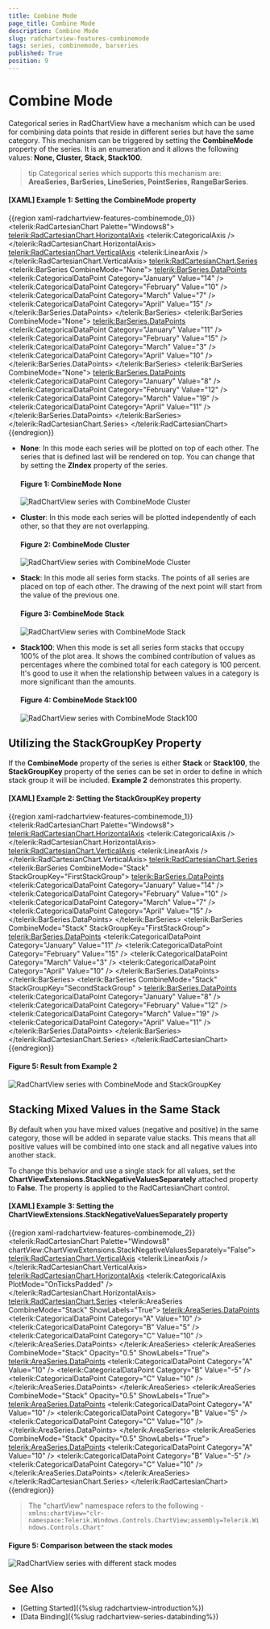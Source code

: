 ```yaml
---
title: Combine Mode
page_title: Combine Mode
description: Combine Mode
slug: radchartview-features-combinemode
tags: series, combinemode, barseries
published: True
position: 9
---
```


# Combine Mode

Categorical series in RadChartView have a mechanism which can be used for combining data points that reside in different series but have the same category. This mechanism can be triggered by setting the __CombineMode__ property of the series. It is an enumeration and it allows the following values: __None, Cluster, Stack, Stack100__.

>tip Categorical series which supports this mechanism are: __AreaSeries, BarSeries, LineSeries, PointSeries, RangeBarSeries__.

#### __[XAML] Example 1: Setting the CombineMode property__
{{region xaml-radchartview-features-combinemode_0}}
	<telerik:RadCartesianChart Palette="Windows8">
		<telerik:RadCartesianChart.HorizontalAxis>
			<telerik:CategoricalAxis />
		</telerik:RadCartesianChart.HorizontalAxis>
		<telerik:RadCartesianChart.VerticalAxis>
			<telerik:LinearAxis />
		</telerik:RadCartesianChart.VerticalAxis>
		<telerik:RadCartesianChart.Series>
			<telerik:BarSeries CombineMode="None">
				<telerik:BarSeries.DataPoints>
					<telerik:CategoricalDataPoint Category="January" Value="14" />
					<telerik:CategoricalDataPoint Category="February" Value="10" />
					<telerik:CategoricalDataPoint Category="March" Value="7" />
					<telerik:CategoricalDataPoint Category="April" Value="15" />
				</telerik:BarSeries.DataPoints>
			</telerik:BarSeries>
			<telerik:BarSeries CombineMode="None">
				<telerik:BarSeries.DataPoints>
					<telerik:CategoricalDataPoint Category="January" Value="11" />
					<telerik:CategoricalDataPoint Category="February" Value="15" />
					<telerik:CategoricalDataPoint Category="March" Value="3" />
					<telerik:CategoricalDataPoint Category="April" Value="10" />
				</telerik:BarSeries.DataPoints>
			</telerik:BarSeries>
			<telerik:BarSeries CombineMode="None">
				<telerik:BarSeries.DataPoints>
					<telerik:CategoricalDataPoint Category="January" Value="8" />
					<telerik:CategoricalDataPoint Category="February" Value="12" />
					<telerik:CategoricalDataPoint Category="March" Value="19" />
					<telerik:CategoricalDataPoint Category="April" Value="11" />
				</telerik:BarSeries.DataPoints>
			</telerik:BarSeries>
		</telerik:RadCartesianChart.Series>
	</telerik:RadCartesianChart>
{{endregion}}

<!-- -->

 * __None__: In this mode each series will be plotted on top of each other. The series that is defined last will be rendered on top. You can change that by setting the **ZIndex** property of the series.

	#### __Figure 1: CombineMode None__  	 
	![RadChartView series with CombineMode Cluster](images/radchartview-features-combinemode-none.PNG)

 * __Cluster__: In this mode each series will be plotted independently of each other, so that they are not overlapping.

	#### __Figure 2: CombineMode Cluster__  
	![RadChartView series with CombineMode Cluster](images/radchartview-features-combinemode-cluster.PNG)
	
 * __Stack__: In this mode all series form stacks. The points of all series are placed on top of each other. The drawing of the next point will start from the value of the previous one. 

	#### __Figure 3: CombineMode Stack__  
	![RadChartView series with CombineMode Stack](images/radchartview-features-combinemode-stack.png)
	
 * __Stack100__: When this mode is set all series form stacks that occupy 100% of the plot area. It shows the combined contribution of values as percentages where the combined total for each category is 100 percent. It's good to use it when the relationship between values in a category is more significant than the amounts.

	#### __Figure 4: CombineMode Stack100__  
	![RadChartView series with CombineMode Stack100](images/radchartview-features-combinemode-stack100.png)

## Utilizing the StackGroupKey Property

If the **CombineMode** property of the series is either **Stack** or **Stack100**, the **StackGroupKey** property of the series can be set in order to define in which stack group it will be included. **Example 2** demonstrates this property.

#### __[XAML] Example 2: Setting the StackGroupKey property__
{{region xaml-radchartview-features-combinemode_1}}
	 <telerik:RadCartesianChart Palette="Windows8">
		<telerik:RadCartesianChart.HorizontalAxis>
			<telerik:CategoricalAxis />
		</telerik:RadCartesianChart.HorizontalAxis>
		<telerik:RadCartesianChart.VerticalAxis>
			<telerik:LinearAxis />
		</telerik:RadCartesianChart.VerticalAxis>
		<telerik:RadCartesianChart.Series>
			<telerik:BarSeries CombineMode="Stack"  StackGroupKey="FirstStackGroup">
				<telerik:BarSeries.DataPoints>
					<telerik:CategoricalDataPoint Category="January" Value="14" />
					<telerik:CategoricalDataPoint Category="February" Value="10" />
					<telerik:CategoricalDataPoint Category="March" Value="7" />
					<telerik:CategoricalDataPoint Category="April" Value="15" />
				</telerik:BarSeries.DataPoints>
			</telerik:BarSeries>
			<telerik:BarSeries CombineMode="Stack" StackGroupKey="FirstStackGroup">
				<telerik:BarSeries.DataPoints>
					<telerik:CategoricalDataPoint Category="January" Value="11" />
					<telerik:CategoricalDataPoint Category="February" Value="15" />
					<telerik:CategoricalDataPoint Category="March" Value="3" />
					<telerik:CategoricalDataPoint Category="April" Value="10" />
				</telerik:BarSeries.DataPoints>
			</telerik:BarSeries>
			<telerik:BarSeries CombineMode="Stack" StackGroupKey="SecondStackGroup" >
				<telerik:BarSeries.DataPoints>
					<telerik:CategoricalDataPoint Category="January" Value="8" />
					<telerik:CategoricalDataPoint Category="February" Value="12" />
					<telerik:CategoricalDataPoint Category="March" Value="19" />
					<telerik:CategoricalDataPoint Category="April" Value="11" />
				</telerik:BarSeries.DataPoints>
			</telerik:BarSeries>
		</telerik:RadCartesianChart.Series>
	</telerik:RadCartesianChart>
{{endregion}}

#### __Figure 5: Result from Example 2__
![RadChartView series with CombineMode and StackGroupKey](images/radchartview-combinemode-stackgroupkey.png)

## Stacking Mixed Values in the Same Stack

By default when you have mixed values (negative and positive) in the same category, those will be added in separate value stacks. This means that all positive values will be combined into one stack and all negative values into another stack.

To change this behavior and use a single stack for all values, set the __ChartViewExtensions.StackNegativeValuesSeparately__ attached property to __False__. The property is applied to the RadCartesianChart control.

#### __[XAML] Example 3: Setting the ChartViewExtensions.StackNegativeValuesSeparately property__
{{region xaml-radchartview-features-combinemode_2}}
	<telerik:RadCartesianChart Palette="Windows8" chartView:ChartViewExtensions.StackNegativeValuesSeparately="False">
		<telerik:RadCartesianChart.VerticalAxis>
			<telerik:LinearAxis />
		</telerik:RadCartesianChart.VerticalAxis>
		<telerik:RadCartesianChart.HorizontalAxis>
			<telerik:CategoricalAxis PlotMode="OnTicksPadded" />
		</telerik:RadCartesianChart.HorizontalAxis>
		<telerik:RadCartesianChart.Series>
			<telerik:AreaSeries CombineMode="Stack" ShowLabels="True">
				<telerik:AreaSeries.DataPoints>
					<telerik:CategoricalDataPoint Category="A" Value="10" />
					<telerik:CategoricalDataPoint Category="B" Value="5" />
					<telerik:CategoricalDataPoint Category="C" Value="10" />
				</telerik:AreaSeries.DataPoints>
			</telerik:AreaSeries>
			<telerik:AreaSeries CombineMode="Stack" Opacity="0.5" ShowLabels="True">
				<telerik:AreaSeries.DataPoints>
					<telerik:CategoricalDataPoint Category="A" Value="10" />
					<telerik:CategoricalDataPoint Category="B" Value="-5" />
					<telerik:CategoricalDataPoint Category="C" Value="10" />
				</telerik:AreaSeries.DataPoints>
			</telerik:AreaSeries>
			<telerik:AreaSeries CombineMode="Stack" Opacity="0.5" ShowLabels="True">
				<telerik:AreaSeries.DataPoints>
					<telerik:CategoricalDataPoint Category="A" Value="10" />
					<telerik:CategoricalDataPoint Category="B" Value="5" />
					<telerik:CategoricalDataPoint Category="C" Value="10" />
				</telerik:AreaSeries.DataPoints>
			</telerik:AreaSeries>
			<telerik:AreaSeries CombineMode="Stack" Opacity="0.5" ShowLabels="True">
				<telerik:AreaSeries.DataPoints>
					<telerik:CategoricalDataPoint Category="A" Value="10" />
					<telerik:CategoricalDataPoint Category="B" Value="-5" />
					<telerik:CategoricalDataPoint Category="C" Value="10" />
				</telerik:AreaSeries.DataPoints>
			</telerik:AreaSeries>
		</telerik:RadCartesianChart.Series>
	</telerik:RadCartesianChart>
{{endregion}}

> The "chartView" namespace refers to the following - `xmlns:chartView="clr-namespace:Telerik.Windows.Controls.ChartView;assembly=Telerik.Windows.Controls.Chart"`

#### __Figure 5: Comparison between the stack modes__
![RadChartView series with different stack modes](images/radchartview-features-combinemode-stacknegativevaluesseparately.png)

## See Also

 * [Getting Started]({%slug radchartview-introduction%})
 * [Data Binding]({%slug radchartview-series-databinding%}) 
